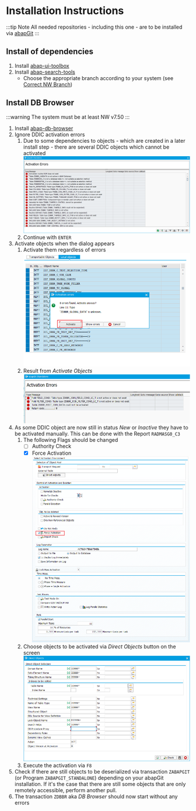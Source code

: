 # Installation Instructions

:::tip Note
All needed repositories - including this one - are to be installed via [abapGit](https://github.com/abapGit/abapGit#abapGit)
:::

## Install of dependencies

1) Install [abap-ui-toolbox](https://github.com/stockbal/abap-ui-toolbox)
2) Install [abap-search-tools](https://github.com/stockbal/abap-search-tools)  
   - Choose the appropriate branch according to your system (see [Correct NW Branch](https://github.com/stockbal/abap-search-tools#choosing-the-correct-branch-for-your-system))

## Install DB Browser

:::warning
The system must be at least NW v7.50
:::

1) Install [abap-db-browser](https://github.com/stockbal/abap-db-browser)  
2) Ignore DDIC activation errors
   1) Due to some dependencies to objects - which are created in a later install step - there are several DDIC objects which cannot be activated  
   ![DDIC Activation Errors](./images/ddic-activation-errors.png)
   2) Continue with `ENTER`
3) Activate objects when the dialog appears  
   1) Activate them regardless of errors  
      ![Activate Objects](./images/activate-objects.png)
   1) Result from *Activate Objects*  
      ![Activation Errors](./images/activation-errors.png)
4) As some DDIC object are now still in status *New* or *Inactive* they have to be activated manually. This can be done with the Report `RADMASG0_C3`  
   1) The following Flags should be changed  
      - [ ] Authority Check
      - [X] Force Activation  
      ![Selection Screen](./images/mass-activation-selscreen.png)
   2) Choose objects to be activated via *Direct Objects* button on the screen  
      ![Mass Activation Object Selection](./images/mass-activation-obj-selection.png)
   3) Execute the activation via `F8`
5) Check if there are still objects to be deserialized via transaction `ZABAPGIT` (or Program `ZABAPGIT_STANDALONE`) depending on your abapGit installation. If it's the case that there are still some objects that are only remotely accessible, perform another pull.
6) The transaction `ZDBBR` aka *DB Browser* should now start without any errors
